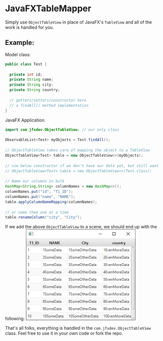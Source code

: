 # JavaFXTableMapper
Simply use `ObjectTableView` in place of JavaFX's `TableView` and all of the work is handled for you.

## Example:

Model class:
```java
public class Test {

  private int id;
  private String name;
  private String city;
  private String country;
  
  // getters/setters/constructor here
  // a findAll() method implementation
}
```

JavaFX Application:
```java
import com.jfxdev.ObjectTableView; // our only class

ObservableList<Test> myObjects = Test.findAll();

// ObjectTableView takes care of mapping the object to a TableView
ObjectTableView<Test> table = new ObjectTableView<>(myObjects);

// use below constructor if we don't have our data yet, but still want the TableView
// ObjectTableView<Test> table = new ObjectTableView<>(Test.class); 
    
// Name our columns in bulk
HashMap<String,String> columnNames = new HashMap<>();
columnNames.put("id", "T1_ID");
columnNames.put("name", "NAME");
table.applyColumnNameMapping(columnNames);

// or name them one at a time
table.renameColumn("city", "City");
```


If we add the above `ObjectTableView` to a scene, we should end up with the following:
![table](img/table1.png) 

That's all folks, everything is handled in the `com.jfxdev.ObjectTableView` class. Feel free 
to use it in your own code or fork the repo.